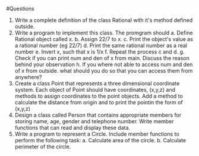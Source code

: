 #Questions
1. Write a complete definition of the class Rational with it's method defined outside.
2. Write a program to implement this class. The promgram should
        a. Define Rational object called x.
        b. Assign 22/7 to x.
        c. Print the object's value as a rational number (eg 22/7)
        d. Print the same rational number as a real number
        e. Invert x, such that x is 1/x
        f. Repeat the process c and d.
        g. Check if you can print num and den of x from main. Discuss the reason behind your observation
        h. If you where not able to access num and den of x from outside. what should you do so that you can access them from anywhere?
3. Create a class Point that represents a three dimensional coordinate system. Each object of Point should have coordinates, (x,y,z) and methods to assign coordinates to the point objects. Add a method to calculate the distance from origin and to print the pointin the form of (x,y,z)
4. Design a class called Person that contains appropriate members for storing name, age, gender and telephone number. Write member functions that can read and display these data. 
5. Write a program to represent a Circle. Include member functions to perform the following task: 
        a. Calculate area of the circle. 
        b. Calculate perimeter of the circle. 
